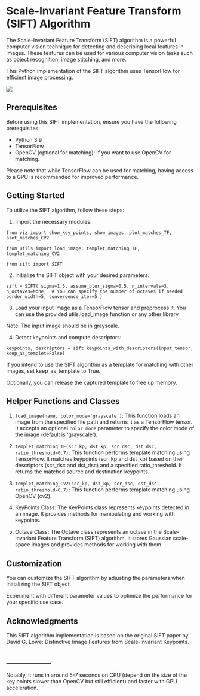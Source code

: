 #  Scale-Invariant Feature Transform (SIFT) Algorithm

The Scale-Invariant Feature Transform (SIFT) algorithm is a powerful computer vision technique 
for detecting and describing local features in images. 
These features can be used for various computer vision tasks such as object recognition, image stitching, and more. 

This Python implementation of the SIFT algorithm uses TensorFlow for efficient image processing.

![](demo_gif.gif)

## **Prerequisites**

Before using this SIFT implementation, ensure you have the following prerequisites:

* Python 3.9
* TensorFlow
* OpenCV (optional for matching): If you want to use OpenCV for matching.

Please note that while TensorFlow can be used for matching, having access to a GPU is recommended for improved performance.

## **Getting Started**

To utilize the SIFT algorithm, follow these steps:

1. Import the necessary modules: 

`from viz import show_key_points, show_images, plot_matches_TF, plot_matches_CV2`

`from utils import load_image, templet_matching_TF, templet_matching_CV2`

`from sift import SIFT`

2. Initialize the SIFT object with your desired parameters:

`sift = SIFT(
    sigma=1.6,
    assume_blur_sigma=0.5,
    n_intervals=3,
    n_octaves=None,  # You can specify the number of octaves if needed
    border_width=5,
    convergence_iter=5
)`

3. Load your input image as a TensorFlow tensor and preprocess it. You can use the provided utils.load_image function or any other library

Note: The input image should be in grayscale.

4. Detect keypoints and compute descriptors:

`keypoints, descriptors = sift.keypoints_with_descriptors(input_tensor, keep_as_templet=False)`

If you intend to use the SIFT algorithm as a template for matching with other images, set keep_as_template to True.

Optionally, you can release the captured template to free up memory.

## Helper Functions and Classes
1. `load_image(name, color_mode='grayscale')`:
This function loads an image from the specified file path and returns it as a TensorFlow tensor. 
It accepts an optional `color_mode` parameter to specify the color mode of the image (default is 'grayscale').

2. `templet_matching_TF(scr_kp, dst_kp, scr_dsc, dst_dsc, ratio_threshold=0.7)`:
This function performs template matching using TensorFlow. It matches keypoints (scr_kp and dst_kp) based on 
their descriptors (scr_dsc and dst_dsc) and a specified ratio_threshold. It returns the matched source and destination keypoints.

3. `templet_matching_CV2(scr_kp, dst_kp, scr_dsc, dst_dsc, ratio_threshold=0.7)`:
This function performs template matching using OpenCV (cv2). 

4. KeyPoints Class:
The KeyPoints class represents keypoints detected in an image. It provides methods for manipulating and working with keypoints.

5. Octave Class: 
The Octave class represents an octave in the Scale-Invariant Feature Transform (SIFT) algorithm. 
It stores Gaussian scale-space images and provides methods for working with them.

## **Customization**
You can customize the SIFT algorithm by adjusting the parameters when initializing the SIFT object. 

Experiment with different parameter values to optimize the performance for your specific use case.

## **Acknowledgments**

This SIFT algorithm implementation is based on the original SIFT paper by David G. Lowe: Distinctive Image Features from Scale-Invariant Keypoints.

## ____________
Notably, it runs in around 5-7 seconds on CPU (depend on the size of the key points slower than OpenCV but still efficient) and faster with GPU acceleration.